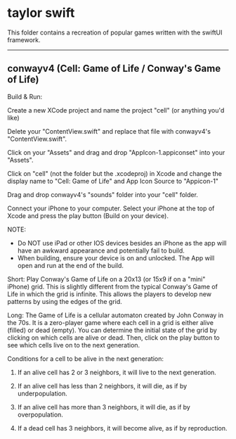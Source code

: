 taylor swift
=============================================

This folder contains a recreation of popular games written with the swiftUI framework.

-------------------------------------------
conwayv4 (Cell: Game of Life / Conway's Game of Life)
-------------------------------------------
Build & Run:

Create a new XCode project and name the project "cell" (or anything you'd like)

Delete your "ContentView.swift" and replace that file with conwayv4's "ContentView.swift".

Click on your "Assets" and drag and drop "AppIcon-1.appiconset" into your "Assets".

Click on "cell" (not the folder but the .xcodeproj) in Xcode and change the display name to
"Cell: Game of Life" and App Icon Source to "Appicon-1"

Drag and drop conwayv4's "sounds" folder into your "cell" folder.

Connect your iPhone to your computer. Select your iPhone at the top of Xcode and press the play button
(Build on your device).

NOTE:
- Do NOT use iPad or other IOS devices besides an iPhone as the app will have an awkward appearance and potentially fail to build.
- When building, ensure your device is on and unlocked. The App will open and run at the end of the build.


Short: Play Conway's Game of Life on a 20x13 (or 15x9 if on a "mini" iPhone) grid. This is slightly
different from the typical Conway's Game of Life in which the grid is infinite. This allows the players
to develop new patterns by using the edges of the grid.

Long: The Game of Life is a cellular automaton created by John Conway in the 70s.
It is a zero-player game where each cell in a grid is either alive (filled) or dead (empty).
You can determine the initial state of the grid by clicking on which cells are alive or dead.
Then, click on the play button to see which cells live on to the next generation.

Conditions for a cell to be alive in the next generation:

1) If an alive cell has 2 or 3 neighbors, it will live to the next generation.

2) If an alive cell has less than 2 neighbors, it will die, as if by underpopulation.
 
3) If an alive cell has more than 3 neighbors, it will die, as if by overpopulation.

4) If a dead cell has 3 neighbors, it will become alive, as if by reproduction.
